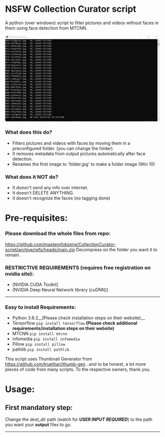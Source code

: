 # NSFW Collection Curator script
A python (over windows) script to filter pictures and videos without faces in them using face detection from MTCNN.

![til](https://github.com/masterofobzene/CollectionCurator-script/blob/main/realtime.gif)

### What does this do?

* Filters pictures and videos with faces by moving them in a preconfigured folder. (you can change the folder)
* It removes metadata from output pictures automatically after face detection.
* Renames the first image to 'folder.jpg' to make a folder image (Win 10)

### What does it NOT do?

* It doesn't send any info over internet.
* It doesn't DELETE ANYTHING.
* It doesn't recognize the faces (no tagging done)

# Pre-requisites:

### Please download the whole files from repo: 
https://github.com/masterofobzene/CollectionCurator-script/archive/refs/heads/main.zip
Decompress on the folder you want it to remain.


### RESTRICTIVE REQUIREMENTS (requires free registration on nvidia site):
* [NVIDIA CUDA Toolkit]
* [NVIDIA Deep Neural Network library (cuDNN)]


-----------------------------------------
### Easy to install Requirements:
* Python 3.8.2__(Please check installation steps on their website)__
* Tensorflow  ```pip install tensorflow```  __(Please check additional requirements/installation steps on their website)__
* MTCNN ```pip install mtcnn```
* infomedia ```pip install infomedia```
* Pillow ```pip install pillow```
* pathlib ```pip install pathlib```


This script uses Thumbnail Generator from https://github.com/truethari/thumb-gen
..and to be honest, a lot more pieces of code from many scripts. To the respective owners, thank you.

# Usage:

## __First mandatory step:__ 
Change the *dest_dir* path (watch for ***USER INPUT REQUIRED***) to the path you want your __output__ files to go.


---------------------------------------------------------------

 
